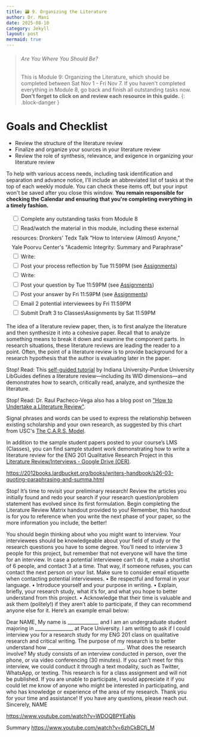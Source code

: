 ```yaml
---
title: 🗃️ 9. Organizing the Literature
author: Dr. Mani
date: 2025-08-10
category: Jekyll
layout: post
mermaid: true
---
```


> ###### Are You Where You Should Be?
> This is Module 9: Organizing the Literature, which should be completed between Sat Nov 1 - Fri Nov 7. If you haven't completed everything in Module 8, go back and finish all outstanding tasks now. **Don't forget to click on and review each resource in this guide.**
{: .block-danger }

# Goals and Checklist

- Review the structure of the literature review
- Finalize and organize your sources in your literature review
- Review the role of synthesis, relevance, and exigence in organizing your literature review

To help with various access needs, including task identification and separation and advance notice, I'll include an abbreviated list of tasks at the top of each weekly module. You can check these items off, but your input won't be saved after you close this window. **You remain responsible for checking the Calendar and ensuring that you're completing everything in a timely fashion.**

<div style="margin:15px; line-height:1.8em;">
<div>
    <input type="checkbox" name="uchk">
    <label for="chk">Complete any outstanding tasks from Module 8</label>
</div>
<div>
  <input type="checkbox" name="uchk">
  <label for="uchk">Read/watch the material in this module, including these external resources: Dronkers' Tedx Talk "How to Interview (Almost) Anyone," Yale Poorvu Center's "Academic Integrity: Summary and Paraphrase"</label>
</div>
<div>
  <input type="checkbox" name="uchk">
  <label for="uchk">Write: </label>
</div>
<div>
  <input type="checkbox" name="uchk">
  <label for="uchk">Post your process reflection by Tue 11:59PM (see <a href="https://visforvali.github.io/eng201-oer/pages/assignments/">Assignments</a>)</label>
</div>
<div>
  <input type="checkbox" name="uchk">
  <label for="uchk">Write: </label>
</div>
<div>
  <input type="checkbox" name="uchk">
  <label for="uchk">Post your question by Tue 11:59PM (see <a href="https://visforvali.github.io/eng201-oer/pages/assignments/">Assignments</a>)</label>
</div>
<div>
  <input type="checkbox" name="uchk">
  <label for="uchk">Post your answer by Fri 11:59PM (see <a href="https://visforvali.github.io/eng201-oer/pages/assignments/">Assignments</a>)</label>
</div>
<div>
  <input type="checkbox" name="uchk">
  <label for="uchk">Email 2 potential interviewees by Fri 11:59PM</label>
</div>
<div>
  <input type="checkbox" name="uchk">
  <label for="uchk">Submit Draft 3 to Classes\Assignments by Sat 11:59PM</label>
</div>
</div>


The idea of a literature review paper, then, is to first analyze the literature and then synthesize it into a cohesive paper.  Recall that to analyze something means to break it down and examine the component parts.  In research situations, these literature reviews are leading the reader to a point.  Often, the point of a literature review is to provide background for a research hypothesis that the author is evaluating later in the paper.


Stop! Read:
This [self-guided tutorial](https://iu.libguides.com/literaturereview) by Indiana University-Purdue University LibGuides defines a literature review—including its WID dimensions—and demonstrates how to search, critically read, analyze, and synthesize the literature. 

Stop! Read:
Dr. Raul Pacheco-Vega also has a blog post on ["How to Undertake a Lliterature Review"](http://www.raulpacheco.org/2017/04/how-to-undertake-a-literature-review/). 


Signal phrases and words can be used to express the relationship between existing scholarship and your own research, as suggested by this chart from USC's [The C.A.R.S. Model](https://libguides.usc.edu/writingguide/CARS).

In addition to the sample student papers posted to your course’s LMS (Classes), you can find sample student work demonstrating how to write a literature review for the ENG 201 Qualitative Research Project in this [Literature Review/Interviews - Google Drive (OER)](https://drive.google.com/drive/folders/1ugdiJxPXvtDQfH21U-GLylhdFxz649c8). 


https://2012books.lardbucket.org/books/writers-handbook/s26-03-quoting-paraphrasing-and-summa.html

Stop!
It’s time to revisit your preliminary research! Review the articles you initially found and redo your search if your research question/problem statement has evolved since its first formulation. Begin completing the Literature Review Matrix handout provided to you! Remember, this handout is for you to reference when you write the next phase of your paper, so the more information you include, the better!


You should begin thinking about who you might want to interview. Your interviewees should be knowledgeable about your field of study or the research questions you have to some degree. You’ll need to interview 3 people for this project, but remember that not everyone will have the time for an interview. In case a potential interviewee can’t do it, make a shortlist of 6 people, and contact 3 at a time. That way, if someone refuses, you can contact the next person on your list.
Make sure to consider email etiquette when contacting potential interviewees.
•	Be respectful and formal in your language.
•	Introduce yourself and your purpose in writing.
•	Explain, briefly, your research study, what it’s for, and what you hope to better understand from this project.
•	Acknowledge that their time is valuable and ask them (politely!) if they aren’t able to participate, if they can recommend anyone else for it.
Here’s an example email below:


Dear NAME,
My name is _____________ and I am an undergraduate student majoring in ________________ at Pace University. I am writing to ask if I could interview you for a research study for my ENG 201 class on qualitative research and critical writing. The purpose of my research is to better understand how ________________________________.
What does the research involve?
My study consists of an interview conducted in person, over the phone, or via video conferencing (30 minutes). If you can’t meet for this interview, we could conduct it through a text modality, such as Twitter, WhatsApp, or texting.
This research is for a class assignment and will not be published.
If you are unable to participate, I would appreciate it if you could let me know of anyone who might be interested in participating, and who has knowledge or experience of the area of my research.
Thank you for your time and assistance! If you have any questions, please reach out.
Sincerely,
NAME


https://www.youtube.com/watch?v=WDOQBPYEaNs




Summary https://www.youtube.com/watch?v=6zhCkBCfj_M